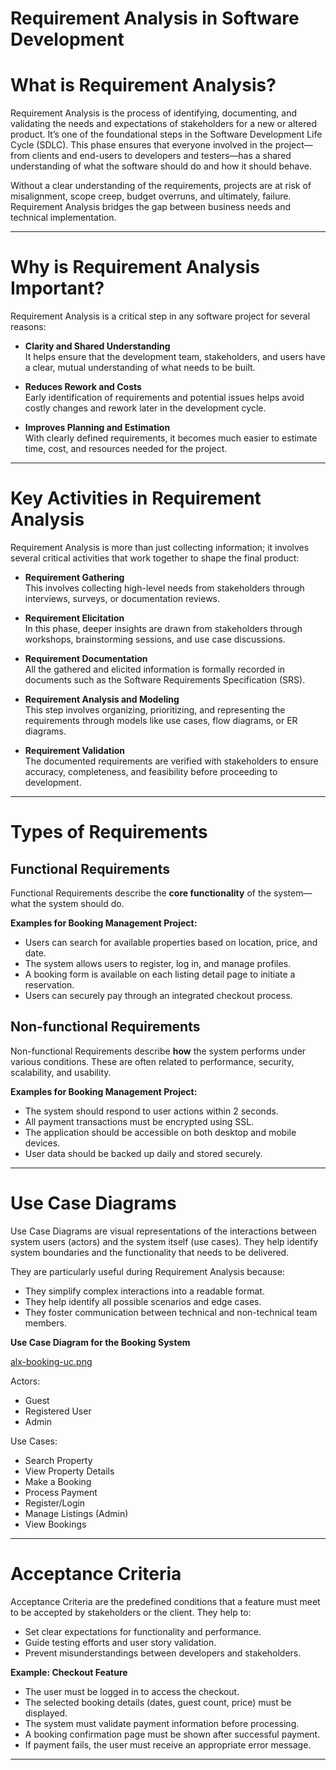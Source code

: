 # Requirement Analysis in Software Development

# What is Requirement Analysis?

Requirement Analysis is the process of identifying, documenting, and validating the needs and expectations of stakeholders for a new or altered product. It’s one of the foundational steps in the Software Development Life Cycle (SDLC). This phase ensures that everyone involved in the project—from clients and end-users to developers and testers—has a shared understanding of what the software should do and how it should behave.

Without a clear understanding of the requirements, projects are at risk of misalignment, scope creep, budget overruns, and ultimately, failure. Requirement Analysis bridges the gap between business needs and technical implementation.

---

# Why is Requirement Analysis Important?

Requirement Analysis is a critical step in any software project for several reasons:

- **Clarity and Shared Understanding**  
  It helps ensure that the development team, stakeholders, and users have a clear, mutual understanding of what needs to be built.

- **Reduces Rework and Costs**  
  Early identification of requirements and potential issues helps avoid costly changes and rework later in the development cycle.

- **Improves Planning and Estimation**  
  With clearly defined requirements, it becomes much easier to estimate time, cost, and resources needed for the project.

---

# Key Activities in Requirement Analysis

Requirement Analysis is more than just collecting information; it involves several critical activities that work together to shape the final product:

- **Requirement Gathering**  
  This involves collecting high-level needs from stakeholders through interviews, surveys, or documentation reviews.

- **Requirement Elicitation**  
  In this phase, deeper insights are drawn from stakeholders through workshops, brainstorming sessions, and use case discussions.

- **Requirement Documentation**  
  All the gathered and elicited information is formally recorded in documents such as the Software Requirements Specification (SRS).

- **Requirement Analysis and Modeling**  
  This step involves organizing, prioritizing, and representing the requirements through models like use cases, flow diagrams, or ER diagrams.

- **Requirement Validation**  
  The documented requirements are verified with stakeholders to ensure accuracy, completeness, and feasibility before proceeding to development.

---

# Types of Requirements

## Functional Requirements

Functional Requirements describe the **core functionality** of the system—what the system should do.

**Examples for Booking Management Project:**

- Users can search for available properties based on location, price, and date.
- The system allows users to register, log in, and manage profiles.
- A booking form is available on each listing detail page to initiate a reservation.
- Users can securely pay through an integrated checkout process.

## Non-functional Requirements

Non-functional Requirements describe **how** the system performs under various conditions. These are often related to performance, security, scalability, and usability.

**Examples for Booking Management Project:**

- The system should respond to user actions within 2 seconds.
- All payment transactions must be encrypted using SSL.
- The application should be accessible on both desktop and mobile devices.
- User data should be backed up daily and stored securely.

---

# Use Case Diagrams

Use Case Diagrams are visual representations of the interactions between system users (actors) and the system itself (use cases). They help identify system boundaries and the functionality that needs to be delivered.

They are particularly useful during Requirement Analysis because:

- They simplify complex interactions into a readable format.
- They help identify all possible scenarios and edge cases.
- They foster communication between technical and non-technical team members.

**Use Case Diagram for the Booking System**

[alx-booking-uc.png](./alx-booking-uc.png)

Actors:
- Guest
- Registered User
- Admin

Use Cases:
- Search Property
- View Property Details
- Make a Booking
- Process Payment
- Register/Login
- Manage Listings (Admin)
- View Bookings



---

# Acceptance Criteria

Acceptance Criteria are the predefined conditions that a feature must meet to be accepted by stakeholders or the client. They help to:

- Set clear expectations for functionality and performance.
- Guide testing efforts and user story validation.
- Prevent misunderstandings between developers and stakeholders.

**Example: Checkout Feature**

- The user must be logged in to access the checkout.
- The selected booking details (dates, guest count, price) must be displayed.
- The system must validate payment information before processing.
- A booking confirmation page must be shown after successful payment.
- If payment fails, the user must receive an appropriate error message.

---


